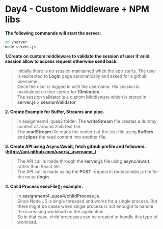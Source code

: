 # Day4 - Custom Middleware + NPM libs
**The following commands will start the server:**
```sh
cd /server
node server.js
```
**1.Create on custom middleware to validate the session of user if valid session allow to access request otherwise send back.**

> Initially there is no session maintained when the app starts. The user is redirected to **Login** page automatically and asked for a github username.  
>Once the user is logged in with the username. His session is maintained on ther server for **10minutes**.  
>The session validator is a custom Middleware which is stored in **server.js > sessionValidator**

**2. Create Example for Buffer, Streams and pipe.**  

> In assignment4_ques2 folder. The **writeStream** file creates a dummy content of around 2mb text file.  
> The **readStream** file reads the content of the text file using **Buffers** and **pipes** the read content into another file.

**3. Create API using Async/Await, fetch github profile and followers. (https://api.github.com/users/_username_)**  

> The API call is made through the **server.js** file using **async/await**, rather than React file.  
> The API call is made using the **POST** request in routes/index.js file for the route **/login**

**4. Child Process execFile(); example .**  

> In **assignment4_ques4/childProcess.js**.  
>Since Node JS is single threaded and works for a single process. But there might be cases when single process is not enought to handle the increasing workload on the application.  
> So in that case, child processes can be created to handle this type of workload.